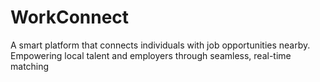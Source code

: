 # WorkConnect
A smart platform that connects individuals with job opportunities nearby. Empowering local talent and employers through seamless, real-time matching
